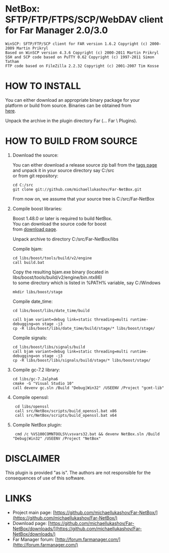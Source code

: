 NetBox: SFTP/FTP/FTPS/SCP/WebDAV client for Far Manager 2.0/3.0
==============

    WinSCP: SFTP/FTP/SCP client for FAR version 1.6.2 Copyright (c) 2000-2009 Martin Prikryl  
    Based on WinSCP version 4.3.6 Copyright (c) 2000-2011 Martin Prikryl  
    SSH and SCP code based on PuTTY 0.62 Copyright (c) 1997-2011 Simon Tatham  
    FTP code based on FileZilla 2.2.32 Copyright (c) 2001-2007 Tim Kosse  

HOW TO INSTALL
==============

You can either download an appropriate binary package for your  
platform or build from source. Binaries can be obtained from  
[here](https://github.com/michaellukashov/Far-NetBox/downloads/). 

Unpack the archive in the plugin directory Far (... Far \ Plugins).

HOW TO BUILD FROM SOURCE
========================

1.  Download the source:

    You can either download a release source zip ball from the [tags
    page](https://github.com/michaellukashov/Far-NetBox/tags) and unpack it in your
    source directory say C:/src  
    or from git repository:

        cd C:/src
        git clone git://github.com/michaellukashov/Far-NetBox.git

    From now on, we assume that your source tree is C:/src/Far-NetBox

2.  Compile boost libraries:
    
    Boost 1.48.0 or later is required to build NetBox.  
    You can download the source code for boost  
    from [download page](http://sourceforge.net/projects/boost/files/boost/1.48.0/).

    Unpack archive to directory C:/src/Far-NetBox/libs

    Compile bjam:

        cd libs/boost/tools/build/v2/engine
        call build.bat

    Copy the resulting bjam.exe binary (located in libs/boost/tools/build/v2/engine/bin.ntx86)  
    to some directory which is listed in %PATH% variable, say C:/Windows

        mkdir libs/boost/stage

    Compile date_time:

        cd libs/boost/libs/date_time/build

        call bjam variant=debug link=static threading=multi runtime-debugging=on stage -j3
        cp -R libs/boost/libs/date_time/build/stage/* libs/boost/stage/

    Compile signals:

        cd libs/boost/libs/signals/build
        call bjam variant=debug link=static threading=multi runtime-debugging=on stage -j3
        cp -R libs/boost/libs/signals/build/stage/* libs/boost/stage/

3.  Compile gc-7.2 library:

        cd libs/gc-7.2alpha6
        cmake -G "Visual Studio 10"
        call devenv gc.sln /Build "Debug|Win32" /USEENV /Project "gcmt-lib"
    
4. Compile openssl:

        cd libs/openssl
        call src/NetBox/scripts/build_openssl.bat x86
        call src/NetBox/scripts/build_openssl.bat x64

5. Compile NetBox plugin:

        cmd /c %VS100COMNTOOLS%\vsvars32.bat && devenv NetBox.sln /Build "Debug|Win32" /USEENV /Project "NetBox"

DISCLAIMER
========================

This plugin is provided "as is". The authors are not responsible for the  
consequences of use of this software.

LINKS
========================

* Project main page: [https://github.com/michaellukashov/Far-NetBox/](https://github.com/michaellukashov/Far-NetBox/)
* Download page: [https://github.com/michaellukashov/Far-NetBox/downloads/](https://github.com/michaellukashov/Far-NetBox/downloads/)
* Far Manager forum: [http://forum.farmanager.com/](http://forum.farmanager.com/)
